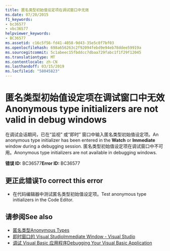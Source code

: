 ```yaml
---
title: 匿名类型初始值设定项在调试窗口中无效
ms.date: 07/20/2015
f1_keywords:
- bc36577
- vbc36577
helpviewer_keywords:
- BC36577
ms.assetid: c16c5f56-fd41-4058-9d43-35e5c0f7bf03
ms.openlocfilehash: 698a656263c2f92094febd9e94eb78ddee59919a
ms.sourcegitcommit: 5c1abeec15fbddcc7dbaa729fabc1f1f29f12045
ms.translationtype: MT
ms.contentlocale: zh-CN
ms.lasthandoff: 03/15/2019
ms.locfileid: "58045823"
---
```

# <a name="anonymous-type-initializers-are-not-valid-in-debug-windows"></a><span data-ttu-id="b0ceb-102">匿名类型初始值设定项在调试窗口中无效</span><span class="sxs-lookup"><span data-stu-id="b0ceb-102">Anonymous type initializers are not valid in debug windows</span></span>
<span data-ttu-id="b0ceb-103">在调试会话期间，已在“监视”  或“即时”  窗口中输入匿名类型初始值设定项。</span><span class="sxs-lookup"><span data-stu-id="b0ceb-103">An anonymous type initializer has been entered in the **Watch** or **Immediate** window during a debugging session.</span></span> <span data-ttu-id="b0ceb-104">匿名类型初始值设定项在调试窗口中不可用。</span><span class="sxs-lookup"><span data-stu-id="b0ceb-104">Anonymous type initializers are not available in debugging windows.</span></span>  
  
 <span data-ttu-id="b0ceb-105">**错误 ID:** BC36577</span><span class="sxs-lookup"><span data-stu-id="b0ceb-105">**Error ID:** BC36577</span></span>  
  
## <a name="to-correct-this-error"></a><span data-ttu-id="b0ceb-106">更正此错误</span><span class="sxs-lookup"><span data-stu-id="b0ceb-106">To correct this error</span></span>  
  
-   <span data-ttu-id="b0ceb-107">在代码编辑器中测试匿名类型初始值设定项。</span><span class="sxs-lookup"><span data-stu-id="b0ceb-107">Test anonymous type initializers in the Code Editor.</span></span>  
  
## <a name="see-also"></a><span data-ttu-id="b0ceb-108">请参阅</span><span class="sxs-lookup"><span data-stu-id="b0ceb-108">See also</span></span>

- [<span data-ttu-id="b0ceb-109">匿名类型</span><span class="sxs-lookup"><span data-stu-id="b0ceb-109">Anonymous Types</span></span>](../../visual-basic/programming-guide/language-features/objects-and-classes/anonymous-types.md)
- [<span data-ttu-id="b0ceb-110">即时窗口的 Visual Studio</span><span class="sxs-lookup"><span data-stu-id="b0ceb-110">Immediate Window - Visual Studio</span></span>](/visualstudio/ide/reference/immediate-window)
- [<span data-ttu-id="b0ceb-111">调试 Visual Basic 应用程序</span><span class="sxs-lookup"><span data-stu-id="b0ceb-111">Debugging Your Visual Basic Application</span></span>](../../visual-basic/developing-apps/debugging.md)
